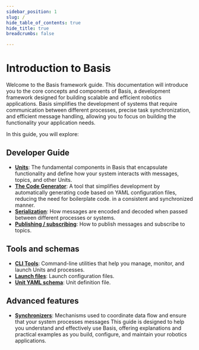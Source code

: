 ```yaml
---
sidebar_position: 1
slug: /
hide_table_of_contents: true
hide_title: true
breadcrumbs: false

---
```

# Introduction to Basis

Welcome to the Basis framework guide. This documentation will introduce you to the core concepts and components of Basis, a development framework designed for building scalable and efficient robotics applications. Basis simplifies the development of systems that require communication between different processes, precise task synchronization, and efficient message handling, allowing you to focus on building the functionality your application needs.

In this guide, you will explore:

## Developer Guide
- [**Units**](guide-concepts/unit): The fundamental components in Basis that encapsulate functionality and define how your system interacts with messages, topics, and other Units.
- [**The Code Generator**](guide-concepts/code-generator): A tool that simplifies development by automatically generating code based on YAML configuration files, reducing the need for boilerplate code.
in a consistent and synchronized manner.
- [**Serialization**](guide-concepts/serialization): How messages are encoded and decoded when passed between different processes or systems.
- [**Publishing / subscribing**](guide-concepts/pubsub): How to publish messages and subscribe to topics.

## Tools and schemas
- [**CLI Tools**](guide-tools/cli): Command-line utilities that help you manage, monitor, and launch Units and processes.
- [**Launch files**](guide-tools/launch-files): Launch configuration files.
- [**Unit YAML schema**](guide-tools/unit-yaml-schema): Unit definition file.

## Advanced features
- [**Synchronizers**](guide-advanced/synchronizers): Mechanisms used to coordinate data flow and ensure that your system processes messages 
This guide is designed to help you understand and effectively use Basis, offering explanations and practical examples as you build, configure, and maintain your robotics applications.

